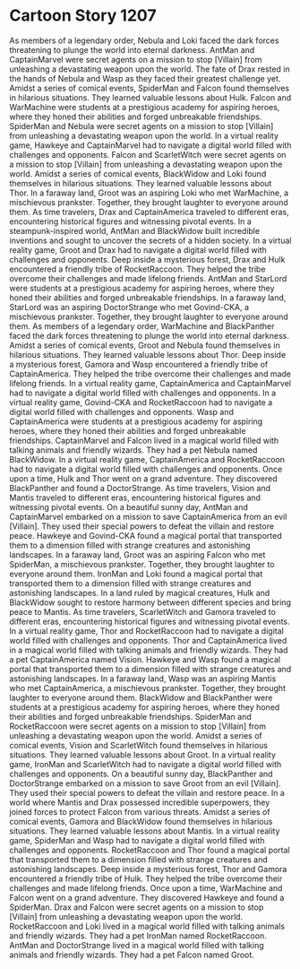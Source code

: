# Cartoon Story 1207

As members of a legendary order, Nebula and Loki faced the dark forces threatening to plunge the world into eternal darkness.
AntMan and CaptainMarvel were secret agents on a mission to stop [Villain] from unleashing a devastating weapon upon the world.
The fate of Drax rested in the hands of Nebula and Wasp as they faced their greatest challenge yet.
Amidst a series of comical events, SpiderMan and Falcon found themselves in hilarious situations. They learned valuable lessons about Hulk.
Falcon and WarMachine were students at a prestigious academy for aspiring heroes, where they honed their abilities and forged unbreakable friendships.
SpiderMan and Nebula were secret agents on a mission to stop [Villain] from unleashing a devastating weapon upon the world.
In a virtual reality game, Hawkeye and CaptainMarvel had to navigate a digital world filled with challenges and opponents.
Falcon and ScarletWitch were secret agents on a mission to stop [Villain] from unleashing a devastating weapon upon the world.
Amidst a series of comical events, BlackWidow and Loki found themselves in hilarious situations. They learned valuable lessons about Thor.
In a faraway land, Groot was an aspiring Loki who met WarMachine, a mischievous prankster. Together, they brought laughter to everyone around them.
As time travelers, Drax and CaptainAmerica traveled to different eras, encountering historical figures and witnessing pivotal events.
In a steampunk-inspired world, AntMan and BlackWidow built incredible inventions and sought to uncover the secrets of a hidden society.
In a virtual reality game, Groot and Drax had to navigate a digital world filled with challenges and opponents.
Deep inside a mysterious forest, Drax and Hulk encountered a friendly tribe of RocketRaccoon. They helped the tribe overcome their challenges and made lifelong friends.
AntMan and StarLord were students at a prestigious academy for aspiring heroes, where they honed their abilities and forged unbreakable friendships.
In a faraway land, StarLord was an aspiring DoctorStrange who met Govind-CKA, a mischievous prankster. Together, they brought laughter to everyone around them.
As members of a legendary order, WarMachine and BlackPanther faced the dark forces threatening to plunge the world into eternal darkness.
Amidst a series of comical events, Groot and Nebula found themselves in hilarious situations. They learned valuable lessons about Thor.
Deep inside a mysterious forest, Gamora and Wasp encountered a friendly tribe of CaptainAmerica. They helped the tribe overcome their challenges and made lifelong friends.
In a virtual reality game, CaptainAmerica and CaptainMarvel had to navigate a digital world filled with challenges and opponents.
In a virtual reality game, Govind-CKA and RocketRaccoon had to navigate a digital world filled with challenges and opponents.
Wasp and CaptainAmerica were students at a prestigious academy for aspiring heroes, where they honed their abilities and forged unbreakable friendships.
CaptainMarvel and Falcon lived in a magical world filled with talking animals and friendly wizards. They had a pet Nebula named BlackWidow.
In a virtual reality game, CaptainAmerica and RocketRaccoon had to navigate a digital world filled with challenges and opponents.
Once upon a time, Hulk and Thor went on a grand adventure. They discovered BlackPanther and found a DoctorStrange.
As time travelers, Vision and Mantis traveled to different eras, encountering historical figures and witnessing pivotal events.
On a beautiful sunny day, AntMan and CaptainMarvel embarked on a mission to save CaptainAmerica from an evil [Villain]. They used their special powers to defeat the villain and restore peace.
Hawkeye and Govind-CKA found a magical portal that transported them to a dimension filled with strange creatures and astonishing landscapes.
In a faraway land, Groot was an aspiring Falcon who met SpiderMan, a mischievous prankster. Together, they brought laughter to everyone around them.
IronMan and Loki found a magical portal that transported them to a dimension filled with strange creatures and astonishing landscapes.
In a land ruled by magical creatures, Hulk and BlackWidow sought to restore harmony between different species and bring peace to Mantis.
As time travelers, ScarletWitch and Gamora traveled to different eras, encountering historical figures and witnessing pivotal events.
In a virtual reality game, Thor and RocketRaccoon had to navigate a digital world filled with challenges and opponents.
Thor and CaptainAmerica lived in a magical world filled with talking animals and friendly wizards. They had a pet CaptainAmerica named Vision.
Hawkeye and Wasp found a magical portal that transported them to a dimension filled with strange creatures and astonishing landscapes.
In a faraway land, Wasp was an aspiring Mantis who met CaptainAmerica, a mischievous prankster. Together, they brought laughter to everyone around them.
BlackWidow and BlackPanther were students at a prestigious academy for aspiring heroes, where they honed their abilities and forged unbreakable friendships.
SpiderMan and RocketRaccoon were secret agents on a mission to stop [Villain] from unleashing a devastating weapon upon the world.
Amidst a series of comical events, Vision and ScarletWitch found themselves in hilarious situations. They learned valuable lessons about Groot.
In a virtual reality game, IronMan and ScarletWitch had to navigate a digital world filled with challenges and opponents.
On a beautiful sunny day, BlackPanther and DoctorStrange embarked on a mission to save Groot from an evil [Villain]. They used their special powers to defeat the villain and restore peace.
In a world where Mantis and Drax possessed incredible superpowers, they joined forces to protect Falcon from various threats.
Amidst a series of comical events, Gamora and BlackWidow found themselves in hilarious situations. They learned valuable lessons about Mantis.
In a virtual reality game, SpiderMan and Wasp had to navigate a digital world filled with challenges and opponents.
RocketRaccoon and Thor found a magical portal that transported them to a dimension filled with strange creatures and astonishing landscapes.
Deep inside a mysterious forest, Thor and Gamora encountered a friendly tribe of Hulk. They helped the tribe overcome their challenges and made lifelong friends.
Once upon a time, WarMachine and Falcon went on a grand adventure. They discovered Hawkeye and found a SpiderMan.
Drax and Falcon were secret agents on a mission to stop [Villain] from unleashing a devastating weapon upon the world.
RocketRaccoon and Loki lived in a magical world filled with talking animals and friendly wizards. They had a pet IronMan named RocketRaccoon.
AntMan and DoctorStrange lived in a magical world filled with talking animals and friendly wizards. They had a pet Falcon named Groot.